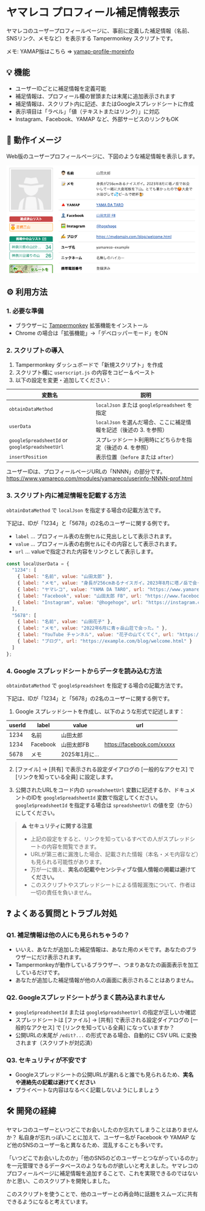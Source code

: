 # ヤマレコ プロフィール補足情報表示

ヤマレコのユーザープロフィールページに、事前に定義した補足情報（名前、SNSリンク、メモなど）を表示する Tampermonkey スクリプトです。

メモ: YAMAP版はこちら ⇒ [yamap-profile-moreinfo](https://github.com/bunatree/yamap-profile-moreinfo)

## 💡 機能

- ユーザーIDごとに補足情報を定義可能
- 補足情報は、プロフィール欄の冒頭または末尾に追加表示されます
- 補足情報は、スクリプト内に記述、またはGoogleスプレッドシートに作成
- 表示項目は「ラベル」「値（テキストまたはリンク）」に対応
- Instagram、Facebook、YAMAP など、外部サービスのリンクもOK

## 📸 動作イメージ

Web版のユーザープロフィールページに、下図のような補足情報を表示します。

![補足情報の表示例](images/yamareco-profile-example.png)

## ⚙️ 利用方法

### 1. 必要な準備

- ブラウザーに [Tampermonkey](https://www.tampermonkey.net/) 拡張機能をインストール
- Chrome の場合は「拡張機能」→「デベロッパーモード」をON

### 2. スクリプトの導入

1. Tampermonkey ダッシュボードで「新規スクリプト」を作成
2. スクリプト欄に `userscript.js` の内容をコピー＆ペースト
3. 以下の設定を変更・追加してください：

| 変数名               | 説明 |
|----------------------|------|
| `obtainDataMethod`   | `localJson` または `googleSpreadsheet` を指定 |
| `userData`           | `localJson` を選んだ場合、ここに補足情報を記述（後述の 3. を参照） |
| `googleSpreadsheetId` or `googleSpreadsheetUrl` | スプレッドシート利用時にどちらかを指定（後述の 4. を参照）|
| `insertPosition`     | 表示位置（`before` または `after`） |

ユーザーIDは、プロフィールページURLの「NNNN」の部分です。
https://www.yamareco.com/modules/yamareco/userinfo-NNNN-prof.html

### 3. スクリプト内に補足情報を記載する方法

`obtainDataMethod` で `localJson` を指定する場合の記載方法です。

下記は、IDが「1234」と「5678」の2名のユーザーに関する例です。

- `label` ... プロフィール表の左側セルに見出しとして表示されます。
- `value` ... プロフィール表の右側セルにその内容として表示されます。
- `url` ... valueで指定された内容をリンクとして表示します。

```js
const localUserData = {
  "1234": [
    { label: "名前", value: "山田太郎" },
    { label: "メモ", value: "身長が256cmあるナイスガイ。2023年8月に塔ノ岳で会った。" },
    { label: "ヤマレコ", value: "YAMA DA TARO", url: "https://www.yamareco.com/modules/yamareco/userinfo-0000-prof.html" },
    { label: "Facebook", value: "山田太郎 FB", url: "https://www.facebook.com/user/info/304904" },
    { label: "Instagram", value: "@hogehoge", url: "https://instagram.com/hogehoge" }
  ],
  "5678": [
    { label: "名前", value: "山田花子" },
    { label: "メモ", value: "2022年6月に青ヶ岳山荘で会った。" },
    { label: "YouTube チャンネル", value: "花子の山てくてく", url: "https://youtube.com/channel/abcd0000" },
    { label: "ブログ", url: "https://example.com/blog/welcome.html" }
  ]
};
```

### 4. Google スプレッドシートからデータを読み込む方法

`obtainDataMethod` で `googleSpreadsheet` を指定する場合の記載方法です。

下記は、IDが「1234」と「5678」の2名のユーザーに関する例です。

1. Google スプレッドシートを作成し、以下のような形式で記述します：

| userId | label      | value        | url                          |
|--------|------------|--------------|-------------------------------|
| 1234   | 名前       | 山田太郎     |                               |
| 1234   | Facebook   | 山田太郎FB   | https://facebook.com/xxxxx   |
| 5678   | メモ       | 2025年1月に… |                               |

2. [ファイル] → [共有] で表示される設定ダイアログの [一般的なアクセス] で [リンクを知っている全員] に設定します。

3. 公開されたURLをコード内の `spreadsheetUrl` 変数に記述するか、ドキュメントのIDを `googleSpreadsheetId` 変数で指定してください。`googleSpreadsheetId` を指定する場合は `spreadsheetUrl` の値を空（から）にしてください。

> ⚠️ **セキュリティに関する注意**
>
> - 上記の設定をすると、リンクを知っているすべての人がスプレッドシートの内容を閲覧できます。
> - URLが第三者に漏洩した場合、記載された情報（本名・メモ内容など）も見られる可能性があります。
> - 万が一に備え、**実名の記載やセンシティブな個人情報の掲載は避けてください。**
> - このスクリプトやスプレッドシートによる情報漏洩について、作者は一切の責任を負いません。

## ❓ よくある質問とトラブル対処

### Q1. 補足情報は他の人にも見られちゃうの？

- いいえ、あなたが追加した補足情報は、あなた用のメモです。あなたのブラウザーにだけ表示されます。
- Tampermonkeyが動作しているブラウザー、つまりあなたの画面表示を加工しているだけです。
- あなたが追加した補足情報が他の人の画面に表示されることはありません。

### Q2. Googleスプレッドシートがうまく読み込まれません

- `googleSpreadsheetId` または `googleSpreadsheetUrl` の指定が正しいか確認
- スプレッドシートは [ファイル] → [共有] で表示される設定ダイアログの [一般的なアクセス] で [リンクを知っている全員] になっていますか？
- 公開URLの末尾が `/edit?...` の形式である場合、自動的に CSV URL に変換されます（スクリプトが対応済）

### Q3. セキュリティが不安です

- Googleスプレッドシートの公開URLが漏れると誰でも見られるため、**実名や連絡先の記載は避けてください**
- プライベートな内容はなるべく記載しないようにしましょう

## 🛠️ 開発の経緯

ヤマレコのユーザーといつどこでお会いしたのか忘れてしまうことはありませんか？ 私自身が忘れっぽいことに加えて、ユーザー名が Facebook や YAMAP など他のSNSのユーザー名と異なるため、混乱することも多いです。

「いつどこでお会いしたのか」「他のSNSのどのユーザーとつながっているのか」を一元管理できるデータベースのようなものが欲しいと考えました。ヤマレコのプロフィールページに補足情報を追加することで、これを実現できるのではないかと思い、このスクリプトを開発しました。

このスクリプトを使うことで、他のユーザーとの再会時に話題をスムーズに共有できるようになると考えています。
